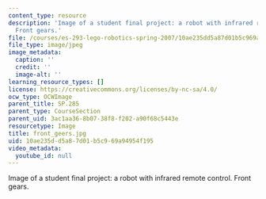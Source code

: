 ```yaml
---
content_type: resource
description: 'Image of a student final project: a robot with infrared remote control.
  Front gears.'
file: /courses/es-293-lego-robotics-spring-2007/10ae235dd5a87d01b5c969a94954f195_front_geers.jpg
file_type: image/jpeg
image_metadata:
  caption: ''
  credit: ''
  image-alt: ''
learning_resource_types: []
license: https://creativecommons.org/licenses/by-nc-sa/4.0/
ocw_type: OCWImage
parent_title: SP.285
parent_type: CourseSection
parent_uid: 3ac1aa36-8b07-38f8-f202-a90f68c5443e
resourcetype: Image
title: front_geers.jpg
uid: 10ae235d-d5a8-7d01-b5c9-69a94954f195
video_metadata:
  youtube_id: null
---
```

Image of a student final project: a robot with infrared remote control. Front gears.